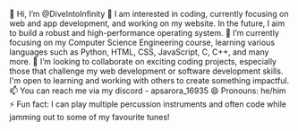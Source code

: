 👋 Hi, I’m @DiveIntoInfinity
👀 I am interested in coding, currently focusing on web and app development, and working on my website. In the future, I aim to build a robust and high-performance operating system.
🌱 I’m currently focusing on my Computer Science Engineering course, learning various languages such as Python, HTML, CSS, JavaScript, C, C++, and many more.
💞️ I’m looking to collaborate on exciting coding projects, especially those that challenge my web development or software development skills. I'm open to learning and working with others to create something impactful.
📫 You can reach me via my discord - apsarora_16935
😄 Pronouns: he/him
⚡ Fun fact: I can play multiple percussion instruments and often code while jamming out to some of my favourite tunes!

<!---
DiveIntoInfinity/DiveIntoInfinity is a ✨ special ✨ repository because its `README.md` (this file) appears on your GitHub profile.
You can click the Preview link to take a look at your changes.
--->
